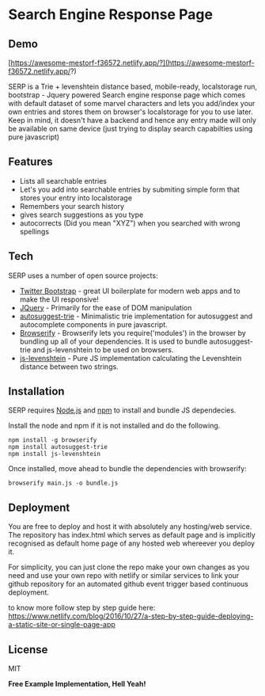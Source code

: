 # Search Engine Response Page

## Demo
[https://awesome-mestorf-f36572.netlify.app/?](https://awesome-mestorf-f36572.netlify.app/?)

SERP is a Trie + levenshtein distance based, mobile-ready, localstorage run, bootstrap - Jquery powered Search engine response page which comes with default dataset of some marvel characters and lets you add/index your own entries and stores them on browser's localstorage for you to use later. Keep in mind, it doesn't have a backend and hence any entry made will only be available on same device (just trying to display search capabilties using pure javascript)

## Features

- Lists all searchable entries
- Let's you add into searchable entries by submiting simple form that stores your entry into localstorage
- Remembers your search history
- gives search suggestions as you type
- autocorrects (Did you mean "XYZ") when you searched with wrong spellings


## Tech

SERP uses a number of open source projects:

- [Twitter Bootstrap](https://getbootstrap.com) - great UI boilerplate for modern web apps and to make the UI responsive!
- [JQuery](https://jquery.com) - Primarily for the ease of DOM manipulation
- [autosuggest-trie](https://github.com/moroshko/autosuggest-trie) - Minimalistic trie implementation for autosuggest and autocomplete components in pure javascript.
- [Browserify](http://browserify.org) - Browserify lets you require('modules') in the browser by bundling up all of your dependencies. It is used to bundle autosuggest-trie and js-levenshtein to be used on browsers.
- [js-levenshtein](https://github.com/gustf/js-levenshtein) - Pure JS implementation calculating the Levenshtein distance between two strings.

## Installation

SERP requires [Node.js](https://nodejs.org/) and [npm](https://www.npmjs.com/) to install and bundle JS dependecies.

Install the node and npm if it is not installed and do the following.

```
npm install -g browserify
npm install autosuggest-trie
npm install js-levenshtein
```

Once installed, move ahead to bundle the dependencies with browserify:

```
browserify main.js -o bundle.js
```

## Deployment

You are free to deploy and host it with absolutely any hosting/web service. The repository has index.html which serves as default page and is implicitly recognised as default home page of any hosted web whereever you deploy it. 

For simplicity, you can just clone the repo make your own changes as you need and use your own repo with netlify or similar services to link your github repository for an automated github event trigger based continuous deployment.

to know more follow step by step guide here: https://www.netlify.com/blog/2016/10/27/a-step-by-step-guide-deploying-a-static-site-or-single-page-app



## License

MIT

**Free Example Implementation, Hell Yeah!**
